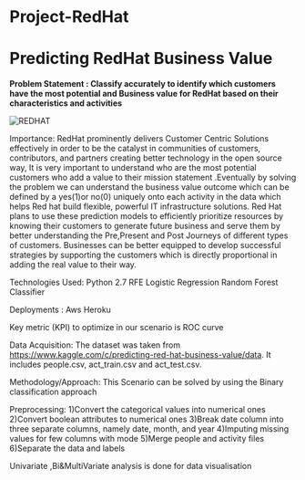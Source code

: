 # Project-RedHat

# Predicting RedHat Business Value

**Problem Statement : Classify accurately to identify which customers have the most potential and Business value for RedHat based on their characteristics and activities**


![REDHAT](https://user-images.githubusercontent.com/51218875/155869079-3d1ad993-399a-4fab-8c8b-4d259ac1b46c.png)


Importance:
RedHat prominently delivers Customer Centric Solutions effectively in order to be the catalyst in communities of customers, contributors, and partners creating better technology in the open source way, It is very important to understand who are the most potential customers who add a value to their mission statement .Eventually by solving the problem we can understand the business value outcome which can be defined by a yes(1)or no(0) uniquely onto each activity in the data which helps Red hat build flexible, powerful IT infrastructure solutions. Red Hat plans to use these prediction models to efficiently prioritize resources by knowing their customers to generate future business and serve them by better understanding the Pre,Present and Post Journeys of different types of customers. Businesses can be better equipped to develop successful strategies by supporting the customers which is directly proportional in adding the real value to their way.

Technologies Used:
Python 2.7
RFE
Logistic Regression
Random Forest Classifier

Deployments :
Aws
Heroku

Key metric (KPI) to optimize in our scenario is ROC curve 

Data Acquisition:
The dataset was taken from https://www.kaggle.com/c/predicting-red-hat-business-value/data. It includes people.csv, act_train.csv and act_test.csv. 

Methodology/Approach:
This Scenario can be solved by using the Binary classification approach

Preprocessing:
1)Convert the categorical values into numerical ones
2)Convert boolean attributes to numerical ones
3)Break date column into three separate columns, namely date, month, and year
4)Imputing missing values for few columns with mode
5)Merge people and activity files
6)Separate the data and labels

Univariate ,Bi&MultiVariate analysis is done for data visualisation

